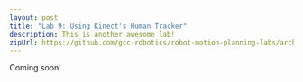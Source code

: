 ```yaml
---
layout: post
title: "Lab 9: Using Kinect's Human Tracker"
description: This is another awesome lab!
zipUrl: https://github.com/gcc-robotics/robot-motion-planning-labs/archive/gh-pages.zip
---
```


Coming soon!
